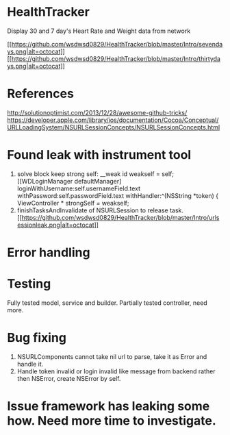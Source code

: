 # HealthTracker
Display 30 and 7 day's Heart Rate and Weight data from network

[[https://github.com/wsdwsd0829/HealthTracker/blob/master/Intro/sevendays.png|alt=octocat]]
[[https://github.com/wsdwsd0829/HealthTracker/blob/master/Intro/thirtydays.png|alt=octocat]]



# References
http://solutionoptimist.com/2013/12/28/awesome-github-tricks/
https://developer.apple.com/library/ios/documentation/Cocoa/Conceptual/URLLoadingSystem/NSURLSessionConcepts/NSURLSessionConcepts.html

# Found leak with instrument tool 
  1. solve block keep strong self:
    __weak id weakself = self;
    [[WDLoginManager defaultManager] loginWithUsername:self.usernameField.text withPassword:self.passwordField.text withHandler:^(NSString *token) {
        ViewController * strongSelf = weakself;
  2. finishTasksAndInvalidate of NSURLSession to release task. 
  [[https://github.com/wsdwsd0829/HealthTracker/blob/master/Intro/urlsessionleak.png|alt=octocat]]

# Error handling

# Testing 
Fully tested model, service and builder. Partially tested controller, need more. 

# Bug fixing
  1. NSURLComponents cannot take nil url to parse, take it as Error and handle it. 
  2. Handle token invalid or login invalid like message from backend rather then NSError, create NSError by self.

# Issue framework has leaking some how. Need more time to investigate.
